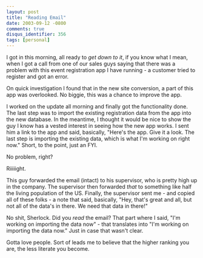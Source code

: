 ```yaml
---
layout: post
title: "Reading Email"
date: 2003-09-12 -0800
comments: true
disqus_identifier: 356
tags: [personal]
---
```

I got in this morning, all ready to *get down to it*, if you know what I
mean, when I got a call from one of our sales guys saying that there was
a problem with this event registration app I have running - a customer
tried to register and got an error.

 On quick investigation I found that in the new site conversion, a part
of this app was overlooked. No biggie, this was a chance to improve the
app.

 I worked on the update all morning and finally got the functionality
done. The last step was to import the existing registration data from
the app into the new database. In the meantime, I thought it would be
nice to show the guy I know has a vested interest in seeing how the new
app works. I sent him a link to the app and said, basically, "Here's the
app. Give it a look. The last step is importing the existing data, which
is what I'm working on right now." Short, to the point, just an FYI.

 No problem, right?

 Riiiiight.

 This guy forwarded the email (intact) to his supervisor, who is pretty
high up in the company. The supervisor then forwarded *that* to
something like half the living population of the US. Finally, the
supervisor sent me - and copied all of these folks - a note that said,
basically, "Hey, that's great and all, but not all of the data's in
there. We need that data in there!"

 No shit, Sherlock. Did you *read* the email? That part where I said,
"I'm working on importing the data now" - that translates into "I'm
working on importing the data now." Just in case that wasn't clear.

 Gotta love people. Sort of leads me to believe that the higher ranking
you are, the less literate you become.

